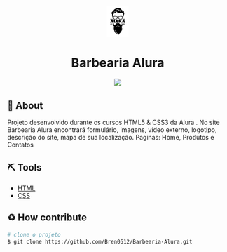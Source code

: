 <div align="center">
<img width="10%" src="Projeto_site_barbearia_Alura/marca.png"/>
</div>

<div align="center">
<h1>Barbearia Alura</h1>
<img src="Projeto_site_barbearia_Alura/gif/gif_barbearia_alura.gif"/>
</div>

## 📕 About

<p>Projeto desenvolvido durante os cursos HTML5 & CSS3 da Alura . No site Barbearia Alura encontrará formulário, imagens, vídeo externo, logotipo, descrição do site, mapa de sua localização. Paginas: Home, Produtos e Contatos</p>

## ⛏ Tools
- [HTML](https://developer.mozilla.org/pt-BR/docs/Web/HTML/Element)
- [CSS](https://developer.mozilla.org/pt-BR/docs/Web/CSS/Reference)

## ♻ How contribute

```bash
# clone o projeto
$ git clone https://github.com/Bren0512/Barbearia-Alura.git
````
